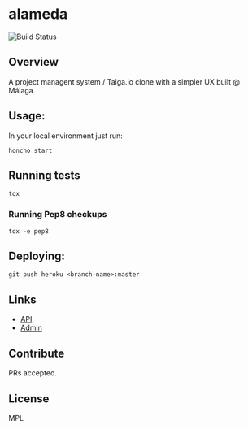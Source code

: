 # alameda

![Build Status](https://travis-ci.com/matagus/alameda.svg)

## Overview

A project managent system / Taiga.io clone with a simpler UX built @ Málaga

## Usage:

In your local environment just run:

    honcho start

## Running tests

    tox
    
### Running Pep8 checkups

    tox -e pep8

## Deploying:

    git push heroku <branch-name>:master

## Links

 * [API](http://alameda-tool.herokuapp.com/api/v1/)
 * [Admin](http://alameda-tool.herokuapp.com/)


## Contribute

PRs accepted.

## License

MPL
